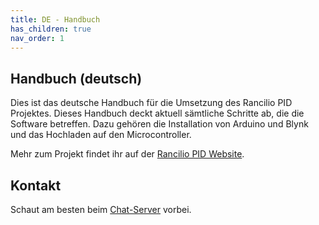 ```yaml
---
title: DE - Handbuch
has_children: true
nav_order: 1
---
```


## Handbuch (deutsch)

Dies ist das deutsche Handbuch für die Umsetzung des Rancilio PID Projektes. Dieses Handbuch deckt aktuell sämtliche Schritte ab, die die Software betreffen. Dazu gehören die Installation von Arduino und Blynk und das Hochladen auf den Microcontroller.

Mehr zum Projekt findet ihr auf der [Rancilio PID Website](http://rancilio-pid.de/).

## Kontakt
Schaut am besten beim [Chat-Server](https://chat.rancilio-pid.de/) vorbei.
